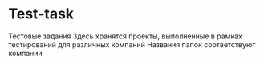# Test-task
Тестовые задания
Здесь хранятся проекты, выполненные в рамках тестирований для различных компаний
Названия папок соответствуют компании
